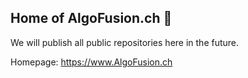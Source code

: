 ## Home of AlgoFusion.ch 👋
We will publish all public repositories here in the future.

Homepage: https://www.AlgoFusion.ch
